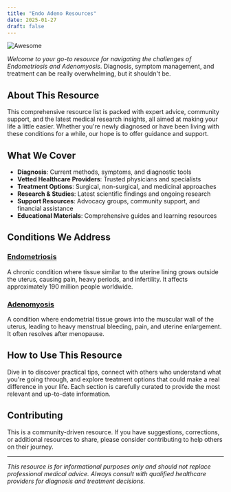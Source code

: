 ```yaml
---
title: "Endo Adeno Resources"
date: 2025-01-27
draft: false
---
```


![Awesome](https://awesome.re/badge.svg)

*Welcome to your go-to resource for navigating the challenges of Endometriosis and Adenomyosis*. Diagnosis, symptom management, and treatment can be really overwhelming, but it shouldn't be.

## About This Resource

This comprehensive resource list is packed with expert advice, community support, and the latest medical research insights, all aimed at making your life a little easier. Whether you're newly diagnosed or have been living with these conditions for a while, our hope is to offer guidance and support.

## What We Cover

- **Diagnosis**: Current methods, symptoms, and diagnostic tools
- **Vetted Healthcare Providers**: Trusted physicians and specialists  
- **Treatment Options**: Surgical, non-surgical, and medicinal approaches
- **Research & Studies**: Latest scientific findings and ongoing research
- **Support Resources**: Advocacy groups, community support, and financial assistance
- **Educational Materials**: Comprehensive guides and learning resources

## Conditions We Address

### [Endometriosis](https://en.wikipedia.org/wiki/Endometriosis)

A chronic condition where tissue similar to the uterine lining grows outside the uterus, causing pain, heavy periods, and infertility. It affects approximately 190 million people worldwide.

### [Adenomyosis](https://en.wikipedia.org/wiki/Adenomyosis)

A condition where endometrial tissue grows into the muscular wall of the uterus, leading to heavy menstrual bleeding, pain, and uterine enlargement. It often resolves after menopause.

## How to Use This Resource

Dive in to discover practical tips, connect with others who understand what you're going through, and explore treatment options that could make a real difference in your life. Each section is carefully curated to provide the most relevant and up-to-date information.

## Contributing

This is a community-driven resource. If you have suggestions, corrections, or additional resources to share, please consider contributing to help others on their journey.

---

*This resource is for informational purposes only and should not replace professional medical advice. Always consult with qualified healthcare providers for diagnosis and treatment decisions.*
